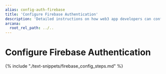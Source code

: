 ```yaml
---
alias: config-auth-firebase
title: 'Configure Firebase Authentication'
description: 'Detailed instructions on how web3 app developers can configure Firebase authentication to onboard users in apps that are integrated with the Arcana Auth SDK.'
arcana:
  root_rel_path: ../..
---
```


# Configure Firebase Authentication

{% include "./text-snippets/firebase_config_steps.md" %}
